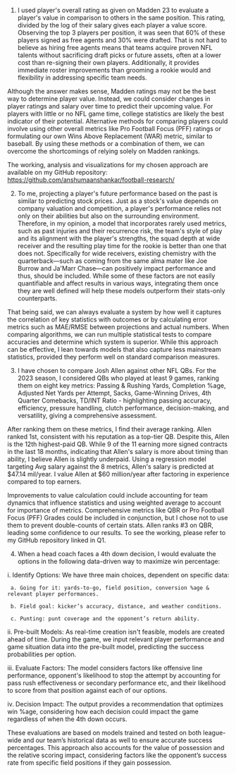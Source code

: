 1. I used player's overall rating as given on Madden 23 to evaluate a player's value in comparison to others in the same position. This rating, divided by the log of their salary gives each player a value score. Observing the top 3 players per position, it was seen that 60% of these players signed as free agents and 30% were drafted. That is not hard to believe as hiring free agents means that teams acquire proven NFL talents without sacrificing draft picks or future assets, often at a lower cost than re-signing their own players. Additionally, it provides immediate roster improvements than grooming a rookie would and flexibility in addressing specific team needs.

  Although the answer makes sense, Madden ratings may not be the best way to determine player value. Instead, we could consider changes in player ratings and salary over time to predict their upcoming value. For players with little or no NFL game time, college statistics are likely the best indicator of their potential. Alternative methods for comparing players could involve using other overall metrics like Pro Football Focus (PFF) ratings or formulating our own Wins Above Replacement (WAR) metric, similar to baseball. By using these methods or a combination of them, we can overcome the shortcomings of relying solely on Madden rankings.
  
  The working, analysis and visualizations for my chosen approach are available on my GitHub repository: https://github.com/anshumaanshankar/football-research/


2. To me, projecting a player's future performance based on the past is similar to predicting stock prices. Just as a stock's value depends on company valuation and competition, a player's performance relies not only on their abilities but also on the surrounding environment. Therefore, in my opinion, a model that incorporates rarely used metrics, such as past injuries and their recurrence risk, the team's style of play and its alignment with the player's strengths, the squad depth at wide receiver and the resulting play time for the rookie is better than one that does not. Specifically for wide receivers, existing chemistry with the quarterback—such as coming from the same alma mater like Joe Burrow and Ja'Marr Chase—can positively impact performance and thus, should be included. While some of these factors are not easily quantifiable and affect results in various ways, integrating them once they are well defined will help these models outperform their stats-only counterparts.

  That being said, we can always evaluate a system by how well it captures the correlation of key statistics with outcomes or by calculating error metrics such as MAE/RMSE between projections and actual numbers. When comparing algorithms, we can run multiple statistical tests to compare accuracies and determine which system is superior. While this approach can be effective, I lean towards models that also capture less mainstream statistics, provided they perform well on standard comparison measures.


3. I have chosen to compare Josh Allen against other NFL QBs. For the 2023 season, I considered QBs who played at least 9 games, ranking them on eight key metrics: Passing & Rushing Yards, Completion %age, Adjusted Net Yards per Attempt, Sacks, Game-Winning Drives, 4th Quarter Comebacks, TD/INT Ratio - highlighting passing accuracy, efficiency, pressure handling, clutch performance, decision-making, and versatility, giving a comprehensive assessment.

  After ranking them on these metrics, I find their average ranking. Allen ranked 1st, consistent with his reputation as a top-tier QB. Despite this, Allen is the 12th highest-paid QB. While 9 of the 11 earning more signed contracts in the last 18 months, indicating that Allen's salary is more about timing than ability, I believe Allen is slightly underpaid. Using a regression model targeting Avg salary against the 8 metrics, Allen's salary is predicted at $47.14 mil/year. I value Allen at $60 million/year after factoring in experience compared to top earners.
  
  Improvements to value calculation could include accounting for team dynamics that influence statistics and using weighted average to account for importance of metrics. Comprehensive metrics like QBR or Pro Football Focus (PFF) Grades could be included in conjunction, but I chose not to use them to prevent double-counts of certain stats. Allen ranks #3 on QBR, leading some confidence to our results. To see the working, please refer to my GitHub repository linked in Q1.

4. When a head coach faces a 4th down decision, I would evaluate the options in the following data-driven way to maximize win percentage:

  i. Identify Options: We have three main choices, dependent on specific data:
  
     a. Going for it: yards-to-go, field position, conversion %age & relevant player performances.
     
     b. Field goal: kicker’s accuracy, distance, and weather conditions.
     
     c. Punting: punt coverage and the opponent’s return ability.
  
  ii. Pre-built Models: As real-time creation isn't feasible, models are created ahead of time. During the game, we input relevant player performance and game situation data into the pre-built model, predicting the success probabilities per option.
  
  iii. Evaluate Factors: The model considers factors like offensive line performance, opponent's likelihood to stop the attempt by accounting for pass rush effectiveness or secondary performance etc, and their likelihood to score from that position against each of our options.
  
  iv. Decision Impact: The output provides a recommendation that optimizes win %age, considering how each decision could impact the game regardless of when the 4th down occurs.
  
  These evaluations are based on models trained and tested on both league-wide and our team’s historical data as well to ensure accurate success percentages. This approach also accounts for the value of possession and the relative scoring impact, considering factors like the opponent’s success rate from specific field positions if they gain possession.


